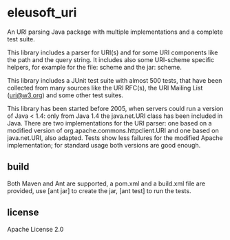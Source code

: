 eleusoft_uri
============

An URI parsing Java package with multiple implementations and a complete test suite.

This library includes a parser for URI(s) and for some URI components like the path and the query string. It includes also some URI-scheme specific helpers, for example for the file: scheme and the jar: scheme.

This library includes a JUnit test suite with almost 500 tests, that have been collected from many sources like the URI RFC(s), the URI Mailing List (uri@w3.org) and some other test suites.  

This library has been started before 2005, when servers could run a version of Java < 1.4: only from Java 1.4 the java.net.URI class has been included in Java. There are two implementations for the URI parser: one based on a modified version of org.apache.commons.httpclient.URI and one based on java.net.URI, also adapted. Tests show less failures for the modified Apache implementation; for standard usage both versions are good enough.

build
-----

Both Maven and Ant are supported, a pom.xml and a build.xml file are provided, use [ant jar] to create the jar, [ant test] to run the tests.

license
-------

Apache License 2.0



